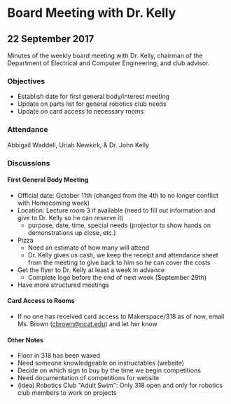 # Board Meeting with Dr. Kelly
## 22 September 2017

Minutes of the weekly board meeting with Dr. Kelly, chairman of the Department of Electrical and Computer Engineering, and club advisor.

### Objectives
* Establish date for first general body/interest meeting
* Update on parts list for general robotics club needs
* Update on card access to necessary rooms

### Attendance
Abbigail Waddell, Uriah Newkirk, & Dr. John Kelly

### Discussions
#### First General Body Meeting
* Official date: October 11th (changed from the 4th to no longer conflict with Homecoming week)
* Location: Lecture room 3 if available (need to fill out information and give to Dr. Kelly so he can reserve it)
  * purpose, date, time, special needs (projector to show hands on demonstrations up close, etc.)
* Pizza
  * Need an estimate of how many will attend
  * Dr. Kelly gives us cash, we keep the receipt and attendance sheet from the meeting to give back to him so he can cover the costs
* Get the flyer to Dr. Kelly at least a week in advance
  * Complete logo before the end of next week (September 29th)
* Have more structured meetings

#### Card Access to Rooms
* If no one has received card access to Makerspace/318 as of now, email Ms. Brown (cbrown@ncat.edu) and let her know 

#### Other Notes
* Floor in 318 has been waxed
* Need someone knowledgeable on instructables (website)
* Decide on which sign to buy by the time we begin competitions
* Need documentation of competitions for website
* (idea) Robotics Club "Adult Swim": Only 318 open and only for robotics club members to work on projects
